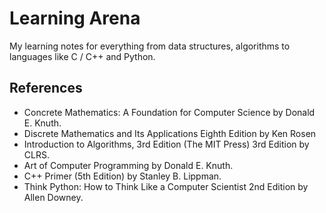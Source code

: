 # Learning Arena
My learning notes for everything from data structures, algorithms to languages like C / C++ and Python.

## References
* Concrete Mathematics: A Foundation for Computer Science by Donald E. Knuth.
* Discrete Mathematics and Its Applications Eighth Edition by Ken Rosen
* Introduction to Algorithms, 3rd Edition (The MIT Press) 3rd Edition by CLRS.
* Art of Computer Programming by Donald E. Knuth.
* C++ Primer (5th Edition) by Stanley B. Lippman.
* Think Python: How to Think Like a Computer Scientist 2nd Edition by Allen Downey.